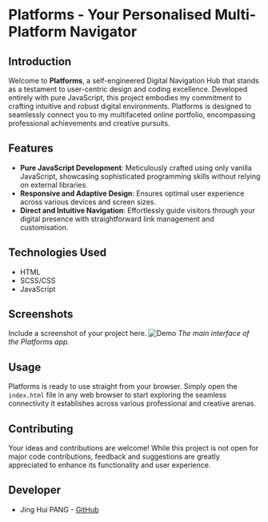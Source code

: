 # Platforms - Your Personalised Multi-Platform Navigator
## Introduction
Welcome to **Platforms**, a self-engineered Digital Navigation Hub that stands as a testament to user-centric design and coding excellence. Developed entirely with pure JavaScript, this project embodies my commitment to crafting intuitive and robust digital environments. Platforms is designed to seamlessly connect you to my multifaceted online portfolio, encompassing professional achievements and creative pursuits.

## Features
- **Pure JavaScript Development**: Meticulously crafted using only vanilla JavaScript, showcasing sophisticated programming skills without relying on external libraries.
- **Responsive and Adaptive Design**: Ensures optimal user experience across various devices and screen sizes.
- **Direct and Intuitive Navigation**: Effortlessly guide visitors through your digital presence with straightforward link management and customisation.

## Technologies Used
- HTML
- SCSS/CSS
- JavaScript

## Screenshots
Include a screenshot of your project here.
![Demo](_data/images/platforms-demo-20240518-224452.gif)
*The main interface of the Platforms app.*

## Usage
Platforms is ready to use straight from your browser. Simply open the `index.html` file in any web browser to start exploring the seamless connectivity it establishes across various professional and creative arenas.

## Contributing
Your ideas and contributions are welcome! While this project is not open for major code contributions, feedback and suggestions are greatly appreciated to enhance its functionality and user experience.

## Developer
- Jing Hui PANG - [GitHub](https://github.com/enkr1)
